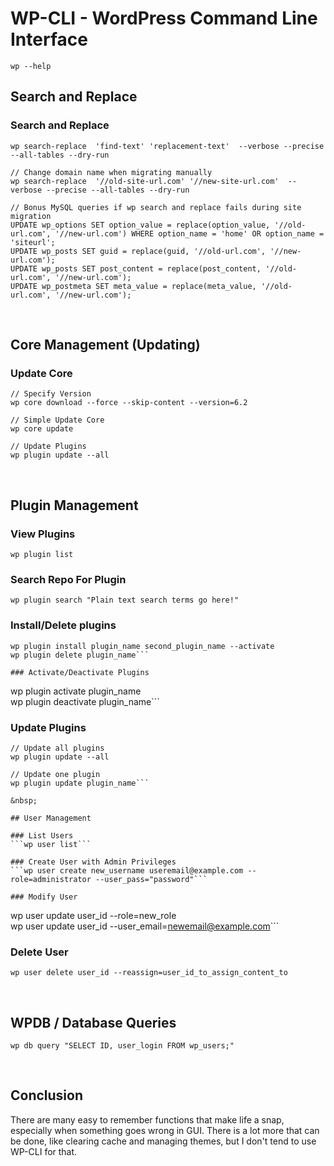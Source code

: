# WP-CLI - WordPress Command Line Interface
```wp --help```

## Search and Replace

### Search and Replace
```
wp search-replace  'find-text' 'replacement-text'  --verbose --precise --all-tables --dry-run

// Change domain name when migrating manually   
wp search-replace  '//old-site-url.com' '//new-site-url.com'  --verbose --precise --all-tables --dry-run

// Bonus MySQL queries if wp search and replace fails during site migration
UPDATE wp_options SET option_value = replace(option_value, '//old-url.com', '//new-url.com') WHERE option_name = 'home' OR option_name = 'siteurl';
UPDATE wp_posts SET guid = replace(guid, '//old-url.com', '//new-url.com'); 
UPDATE wp_posts SET post_content = replace(post_content, '//old-url.com', '//new-url.com'); 
UPDATE wp_postmeta SET meta_value = replace(meta_value, '//old-url.com', '//new-url.com'); 

```

&nbsp;

## Core Management (Updating)

### Update Core
```
// Specify Version
wp core download --force --skip-content --version=6.2   

// Simple Update Core   
wp core update   

// Update Plugins   
wp plugin update --all
```

&nbsp;

## Plugin Management

### View Plugins
```wp plugin list```

### Search Repo For Plugin
```wp plugin search "Plain text search terms go here!"```

### Install/Delete plugins
```
wp plugin install plugin_name second_plugin_name --activate   
wp plugin delete plugin_name```   

### Activate/Deactivate Plugins
```
wp plugin activate plugin_name   
wp plugin deactivate plugin_name```

### Update Plugins
```
// Update all plugins   
wp plugin update --all   

// Update one plugin
wp plugin update plugin_name```

&nbsp;

## User Management

### List Users
```wp user list```

### Create User with Admin Privileges
```wp user create new_username useremail@example.com --role=administrator --user_pass="password"```

### Modify User
```
wp user update user_id --role=new_role   
wp user update user_id --user_email=newemail@example.com```

### Delete User
```wp user delete user_id --reassign=user_id_to_assign_content_to```

&nbsp;

## WPDB / Database Queries
```wp db query "SELECT ID, user_login FROM wp_users;"```

&nbsp;

## Conclusion
There are many easy to remember functions that make life a snap, especially when something goes wrong in GUI. There is a lot more that can be done, like clearing cache and managing themes, but I don't tend to use WP-CLI for that.
